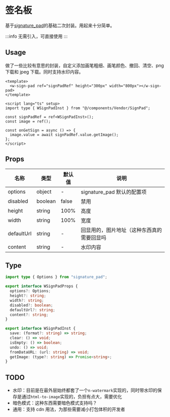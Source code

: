 # 签名板

基于[signature_pad](https://github.com/szimek/signature_pad)的基础二次封装。用起来十分简单。

:::info
无需引入，可直接使用
:::

## Usage

做了一些比较有意思的封装，自定义添加画笔粗细、画笔颜色、撤回、清空、png 下载和 jpeg 下载。同时支持水印内容。

```vue
<template>
  <w-sign-pad ref="signPadRef" height="300px" width="800px"></w-sign-pad>
</template>

<script lang="ts" setup>
import type { WSignPadInst } from "@/components/Vendor/SignPad";

const signPadRef = ref<WSignPadInst>();
const image = ref();

const onGetSign = async () => {
  image.value = await signPadRef.value.getImage();
};
</script>
```

## Props

| 名称       | 类型    | 默认值 | 说明                                       |
| ---------- | ------- | ------ | ------------------------------------------ |
| options    | object  | -      | signature_pad 默认的配置项                 |
| disabled   | boolean | false  | 禁用                                       |
| height     | string  | 100%   | 高度                                       |
| width      | string  | 100%   | 宽度                                       |
| defaultUrl | string  | -      | 回显用的，图片地址（这种东西真的需要回显吗 |
| content    | string  | -      | 水印内容                                   |

## Type

```ts
import type { Options } from "signature_pad";

export interface WSignPadProps {
  options?: Options;
  height?: string;
  width?: string;
  disabled?: boolean;
  defaultUrl?: string;
  content?: string;
}

export interface WSignPadInst {
  save: (format?: string) => string;
  clear: () => void;
  isEmpty: () => boolean;
  undo: () => void;
  fromDataURL: (url: string) => void;
  getImage: (type?: string) => Promise<string>;
}
```

## TODO

- 水印：目前是在最外层始终都套了一个`n-watermark`实现的，同时带水印的保存是通过`html-to-image`实现的，负担有点大，需要优化
- 暗色模式：这种东西需要暗色模式支持吗？
- 通用：支持 cdn 用法，为那些需要减小打包体积的开发者
